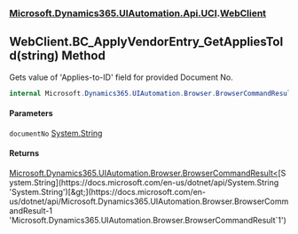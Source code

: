 ### [Microsoft.Dynamics365.UIAutomation.Api.UCI](Microsoft.Dynamics365.UIAutomation.Api.UCI.md 'Microsoft.Dynamics365.UIAutomation.Api.UCI').[WebClient](WebClient.md 'Microsoft.Dynamics365.UIAutomation.Api.UCI.WebClient')

## WebClient.BC_ApplyVendorEntry_GetAppliesToId(string) Method

Gets value of 'Applies-to-ID' field for provided Document No.

```csharp
internal Microsoft.Dynamics365.UIAutomation.Browser.BrowserCommandResult<string> BC_ApplyVendorEntry_GetAppliesToId(string documentNo);
```
#### Parameters

<a name='Microsoft.Dynamics365.UIAutomation.Api.UCI.WebClient.BC_ApplyVendorEntry_GetAppliesToId(string).documentNo'></a>

`documentNo` [System.String](https://docs.microsoft.com/en-us/dotnet/api/System.String 'System.String')

#### Returns
[Microsoft.Dynamics365.UIAutomation.Browser.BrowserCommandResult&lt;](https://docs.microsoft.com/en-us/dotnet/api/Microsoft.Dynamics365.UIAutomation.Browser.BrowserCommandResult-1 'Microsoft.Dynamics365.UIAutomation.Browser.BrowserCommandResult`1')[System.String](https://docs.microsoft.com/en-us/dotnet/api/System.String 'System.String')[&gt;](https://docs.microsoft.com/en-us/dotnet/api/Microsoft.Dynamics365.UIAutomation.Browser.BrowserCommandResult-1 'Microsoft.Dynamics365.UIAutomation.Browser.BrowserCommandResult`1')